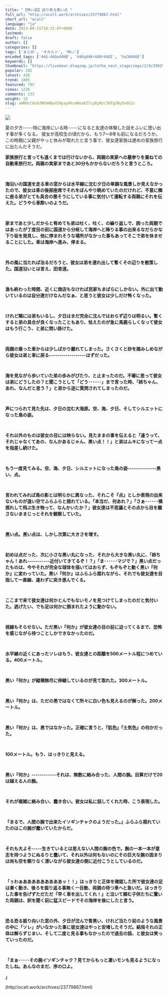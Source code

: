 ```yaml
---
title: "【怖い話】迫り来る黒い点 "
full_url: "http://ocalt.work/archives/23779867.html"
short_url: "ocalt"
language: "ja"
date: 2023-09-21T18:15:07+0900
lastmod: 
draft: false
author: []
categories: []
tags: ['まとめ', 'オカルト', '怖い']
encoded_tags: ['44G-44Go44KB', '44Kq44Kr44Or44OI', '5oCW44GE']
keywords: []
thumbnail: "https://livedoor.blogimg.jp/tothe_next_stage/imgs/2/9/29929f90.jpg"
popular: 282
latest: 428
trend: 1805
featured: 795
views: 1226
comments: 133
weight: 19
slug: aHR0cC8vb2NhbHQud29yay9hcmNoaXZlcy8yMzc3OTg2Ny5odG1s
---
```


![](https://livedoor.blogimg.jp/tothe_next_stage/imgs/2/9/29929f90.jpg)

<div><p>夏の夕方-----特に海岸にいる時-----になると友達の体験した話をふいに思い出す事が多くなる。 彼女が高校生の頃だから、もう7～8年も前になるだろうか。この時期に父親がやっと休みが取れたと言う事で、彼女達家族は遅めの家族旅行に出たんだそうだ。</p> <p><b><p>家族旅行と言っても遠くまでは行けないから、両親の実家への墓参りを兼ねての自動車旅行だ。両親の実家まであと30分もかからないだろうと言うところ。</p></b></p><b><p><br></p></b><p><b><p>海沿いの国道を走る車の窓からは水平線に沈む夕日の単調な風景しか見えなかったので、彼女は車の後部座席でそれをぼんやり眺めていたのだけれど、不意に隣に座る弟がとても具合の悪そうにしている事に気付いて運転する両親にそれを伝えた。どうやら車酔いのようだ。</p></b></p><b><p><br></p></b><p><b><p>家まであと少しだからと宥めても弟は吐く、吐く、の繰り返しで、困った両親ではあったが丁度目の前に国道から分岐して海岸へと降りる事の出来るなだらかな下り坂を発見し、他に停まれそうな場所がなかった事もあってそこで弟を休ませることにした。車は海岸へ進み、停まる。</p></b></p><b><p><br></p></b><p><b><p>外の風に当たれば治るだろうと、彼女は弟を連れ出して暫くその辺りを散策した。国道沿いとは言え、田舎道。</p></b></p><b><p><br></p></b><p><b><p>漁も終わった時間、近くに商店もなければ民家もまばらにしかない。外に出て動いているのは自分達だけなんだなぁ、と思うと彼女は少しだけ怖くなった。</p></b></p><b><p><br></p></b><p><b><p>けれど隣には弟もいるし、夕日はまだ完全に沈んではおらず辺りは明るい。暫くすると弟の具合が良くなったこともあり、怯えたのが急に馬鹿らしくなって彼女はもう行こう、と弟に問い掛けた。</p></b></p><b><p><br></p></b><p><b><p>両親の乗った車からは少しばかり離れてしまった。さくさくと砂を踏みしめながら彼女は弟と車に戻る------------------はずだった。</p></b></p><b><p> <br></p></b><p><b><p>海を見ながら歩いていた弟の歩みがぴたり、と止まったのだ。不審に思って彼女は弟にどうしたの？と聞こうとして「どう･･････」まで言った時、「姉ちゃん、あれ、なんだと思う？」と弟から逆に質問されてしまったのだ。</p></b></p><b><p><br></p></b><p><b><p>声につられて見た先は、夕日の沈む大海原。空、海、夕日、そしてシルエットになった鳥の姿。</p></b></p><b><p><br></p></b><p><b><p>それ以外のものは彼女の目には映らない。見たままの事を伝えると「違うって、それじゃなくてあの、なんかあるじゃん、黒い点！！」と弟はムキになって一点を指差し続けた。</p></b></p><b><p><br></p></b><p><b><p>もう一度見てみる。空、海、夕日、シルエットになった鳥の姿--------------黒い、点。</p></b></p><b><p><br></p></b><p><b><p>言われてみれば鳥の影とは明らかに異なった、それこそ『点』としか表現の出来ないものが遠い空でふらふらと揺れている。「本当だ、何あれ？」「さぁ･･････横揺れして飛ぶ生き物って、なんかいたか？」彼女達は不思議とその点から目を離さないままじっとそれを観察していた。</p></b></p><b><p><br></p></b><p><b><p>黒い点。黒い点は、しかし次第に大きさを増す。</p></b></p><b><p> <br></p></b><p><b><p>初めは点だった、次に小さな黒い丸になった、それから大きな黒い丸に、「姉ちゃん！あれ-----------近付いてきてるぞ！？」「ま･･････マジで？」黒い点だったものは、今やそれが完全な球体を描いてはおらず、もぞもぞと動く黒い『何か』に変わっていた。黒い『何か』はふらふら揺れながら、それでも彼女達を目指して一直線、違わずに突き進んでくる。</p></b></p><b><p><br></p></b><p><b><p>ここまで来て彼女達は何かとんでもないモノを見つけてしまったのだと気付いた。逃げたい、でも足は何かに掴まれたように動かない。</p></b></p><b><p><br></p></b><p><b><p>視線もそらせない。ただ黒い『何か』が彼女達の目の前に迫ってくるまで、恐怖を感じながら待つことしかできなかったのだ。</p></b></p><b><p><br></p></b><p><b><p>水平線の近くにあったソレはもう、彼女達との距離を500メートル程につめている。400メートル。</p></b></p><b><p><br></p></b><p><b><p>黒い『何か』が縦横無尽に伸縮しているのが見て取れた。300メートル。</p></b></p><b><p><br></p></b><p><b><p>黒い『何か』は、ただの黒ではなくて所々に白い色も見えるのが解った。200メートル。</p></b></p><b><p><br></p></b><p><b><p>黒い『何か』は、黒ではなかった。正確に言うと、『肌色』『土気色』の何かだった。</p></b></p><b><p><br></p></b><p><b><p>100メートル。もう、はっきりと見える。</p></b></p><b><p><br></p></b><p><b><p>黒い『何か』------------それは、無数に絡み合った、人間の腕。目算だけで20は越える人の腕。 </p></b></p><b><p><br></p></b><p><b><p>それが複雑に絡み合い、蠢き合い。彼女は私に話してくれた時、こう表現した。</p></b></p><b><p><br></p></b><p><b><p>『まるで、人間の腕で出来たイソギンチャクのようだった。』ふらふら揺れていたのはこの腕が蠢いていたからだ。</p></b></p><b><p><br></p></b><p><b><p>それも大よそ-----生きているとは思えない人間の腕の色で。腕の一本一本が意志を持つようにぬるりと蠢いて、それ以外は何もないのにその巨大な腕の固まりは尚も空を頼りなく漂いながら彼女達の側に近付こうとしているのだ。</p></b></p><b><p><br></p></b><p><b><p>「ぅわぁあああああああああッ！！」はっきりと正体を確認した所で彼女達の足は漸く動き、後ろを振り返る事無く一目散、両親の待つ車へと急いだ。はっきりした事を告げずただただ『早く車を出してくれ！』と泣いて頼む子供たちに驚いた両親は、訳を聞く前に猛スピードでその海岸を後にしたと言う。</p></b></p><b><p><br></p></b><p><b><p>恐る恐る振り向いた窓の外、夕日が沈んで青黒い、けれど当たり前のような風景の中に「ソレ」がいなかった事に彼女達はやっと安堵したそうだ。結局それの正体は解らずじまい、そして二度と見る事もなかったので過去の話、と彼女は笑っていったのだ。</p></b></p><b><p><br></p></b><p><b><p>「まぁ･････その腕イソギンチャク？見てからもっと凄いモンも見るようになったしね。あんなのまだ、序の口よ。</p></b><b><p>」 </p></b></p> </div>

(http//ocalt.work/archives/23779867.html)
